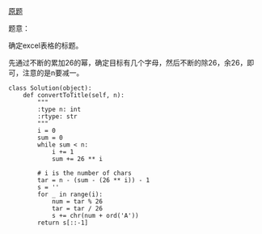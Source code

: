 [原题](https://leetcode.com/problems/excel-sheet-column-title/)

题意：

确定excel表格的标题。


先通过不断的累加26的幂，确定目标有几个字母，然后不断的除26，余26，即可，注意的是n要减一。

```
class Solution(object):
    def convertToTitle(self, n):
        """
        :type n: int
        :rtype: str
        """
        i = 0
        sum = 0
        while sum < n:
            i += 1
            sum += 26 ** i
            
        # i is the number of chars
        tar = n - (sum - (26 ** i)) - 1
        s = ''
        for _ in range(i):
            num = tar % 26
            tar = tar / 26
            s += chr(num + ord('A'))
        return s[::-1]
```